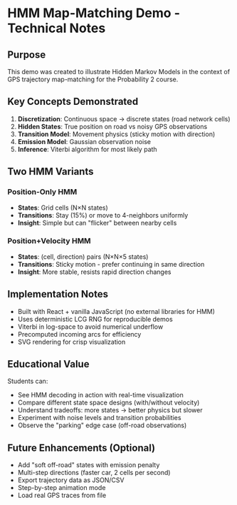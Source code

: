 # HMM Map-Matching Demo - Technical Notes

## Purpose

This demo was created to illustrate Hidden Markov Models in the context of GPS trajectory map-matching for the Probability 2 course.

## Key Concepts Demonstrated

1. **Discretization**: Continuous space → discrete states (road network cells)
2. **Hidden States**: True position on road vs noisy GPS observations
3. **Transition Model**: Movement physics (sticky motion with direction)
4. **Emission Model**: Gaussian observation noise
5. **Inference**: Viterbi algorithm for most likely path

## Two HMM Variants

### Position-Only HMM
- **States**: Grid cells (N×N states)
- **Transitions**: Stay (15%) or move to 4-neighbors uniformly
- **Insight**: Simple but can "flicker" between nearby cells

### Position+Velocity HMM
- **States**: (cell, direction) pairs (N×N×5 states)
- **Transitions**: Sticky motion - prefer continuing in same direction
- **Insight**: More stable, resists rapid direction changes

## Implementation Notes

- Built with React + vanilla JavaScript (no external libraries for HMM)
- Uses deterministic LCG RNG for reproducible demos
- Viterbi in log-space to avoid numerical underflow
- Precomputed incoming arcs for efficiency
- SVG rendering for crisp visualization

## Educational Value

Students can:
- See HMM decoding in action with real-time visualization
- Compare different state space designs (with/without velocity)
- Understand tradeoffs: more states → better physics but slower
- Experiment with noise levels and transition probabilities
- Observe the "parking" edge case (off-road observations)

## Future Enhancements (Optional)

- Add "soft off-road" states with emission penalty
- Multi-step directions (faster car, 2 cells per second)
- Export trajectory data as JSON/CSV
- Step-by-step animation mode
- Load real GPS traces from file
